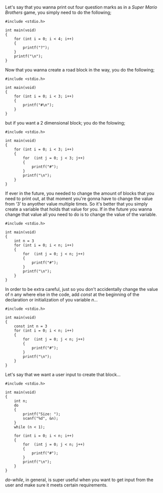 Let's say that you wanna print out four question marks as in a _Super Mario Brothers_ game, you simply need to do the following;

	#include <stdio.h>  
	  
	int main(void)  
	{  
		for (int i = 0; i < 4; i++)  
		{  
			printf("?");  
		}  
		printf("\n");  
	}

Now that you wanna create a road block in the way, you do the following;

	#include <stdio.h>  
	  
	int main(void)  
	{  
		for (int i = 0; i < 3; i++)  
		{  
			printf("#\n");  
		}  
	}

but if you want a 2 dimensional block; you do the folowing;

	#include <stdio.h>  
	  
	int main(void)  
	{  
		for (int i = 0; i < 3; i++)  
		{  
			for  (int j = 0; j < 3; j++)  
			{  
				printf("#");  
			}  
			printf("\n");  
		}  
	}

If ever in the future, you needed to change the amount of blocks that you need to print out, at that moment you're gonna have to change the value from ‘3’ to anyother value multiple times. So it's better that you simply create a variable that holds that value for you. If in the future you wanna change that value all you need to do is to change the value of the variable.

	#include <stdio.h>  
	  
	int main(void)  
	{  
		int n = 3  
		for (int i = 0; i < n; i++)  
		{  
			for  (int j = 0; j < n; j++)  
			{  
				printf("#");  
			}  
			printf("\n");  
		}  
	}

In order to be extra careful, just so you don't accidentally change the value of n any where else in the code, add _const_ at the beginning of the declaration or initialization of you variable _n_...

	#include <stdio.h>  
	  
	int main(void)  
	{  
		const int n = 3  
		for (int i = 0; i < n; i++)  
		{  
			for  (int j = 0; j < n; j++)  
			{  
				printf("#");  
			}  
			printf("\n");  
		}  
	}

Let's say that we want a user input to create that block...

	#include <stdio.h>  
	  
	int main(void)  
	{  
		int n;  
		do  
		{  
			printf("Size: ");  
			scanf("%d", &n);  
		}  
		while (n < 1);  
		  
		for (int i = 0; i < n; i++)  
		{  
			for  (int j = 0; j < n; j++)  
			{  
				printf("#");  
			}  
			printf("\n");  
		}  
	}

_do-while_, in general, is super useful when you want to get input from the user and make sure it meets certain requirements.